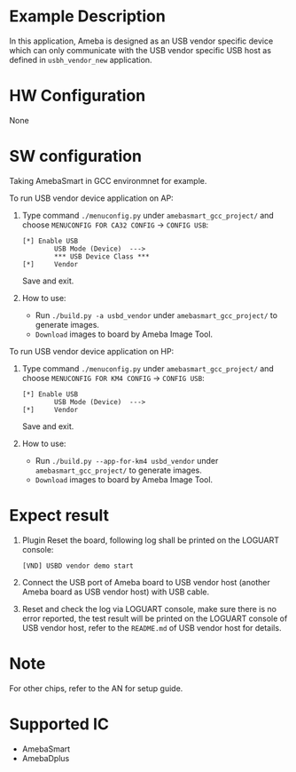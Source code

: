 # Example Description

In this application, Ameba is designed as an USB vendor specific device which can only communicate with the USB vendor specific USB host as defined in `usbh_vendor_new` application.

# HW Configuration

None

# SW configuration

Taking AmebaSmart in GCC environmnet for example.

To run USB vendor device application on AP:
1. Type command `./menuconfig.py` under `amebasmart_gcc_project/` and choose `MENUCONFIG FOR CA32 CONFIG` -> `CONFIG USB`:
	```
	[*] Enable USB
			USB Mode (Device)  --->
			*** USB Device Class ***
	[*] 	Vendor
	```
	Save and exit.

2. How to use:
   - Run `./build.py -a usbd_vendor` under `amebasmart_gcc_project/` to generate images.
   - `Download` images to board by Ameba Image Tool.

To run USB vendor device application on HP:
1. Type command `./menuconfig.py` under `amebasmart_gcc_project/` and choose `MENUCONFIG FOR KM4 CONFIG` -> `CONFIG USB`:
	```
	[*] Enable USB
			USB Mode (Device)  --->
	[*] 	Vendor
	```
	Save and exit.

2. How to use:
   - Run `./build.py --app-for-km4 usbd_vendor` under `amebasmart_gcc_project/` to generate images.
   - `Download` images to board by Ameba Image Tool.

# Expect result

1. Plugin Reset the board, following log shall be printed on the LOGUART console:
	```
	[VND] USBD vendor demo start
	```

2. Connect the USB port of Ameba board to USB vendor host (another Ameba board as USB vendor host) with USB cable.

3. Reset and check the log via LOGUART console, make sure there is no error reported, the test result will be printed on the LOGUART console of USB vendor host, refer to the `README.md` of USB vendor host for details.

# Note

For other chips, refer to the AN for setup guide.

# Supported IC

- AmebaSmart
- AmebaDplus
